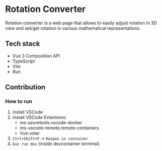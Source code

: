 # Rotation Converter

Rotation converter is a web page that allows to easily adjust rotation in 3D view and set/get rotation in various mathematical representations.

## Tech stack
- Vue 3 Composition API
- TypeScript
- Vite
- Bun

## Contribution
### How to run
1. Install VSCode
1. Install VSCode Extentions:
    - ms-azuretools.vscode-docker
    - ms-vscode-remote.remote-containers
    - Vue.volar
1. `Ctrl+Shift+P` -> `Reopen in container`
1. `bun run dev` (inside devcontainer terminal)
